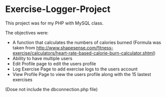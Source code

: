 # Exercise-Logger-Project

This project was for my PHP with MySQL class. 

The objectives were:

- A function that calculates the numbers of calories burned (Formula was taken from http://www.shapesense.com/fitness-exercise/calculators/heart-rate-based-calorie-burn-calculator.shtml)
- Ability to have multiple users
- Edit Profile page to edit the users profile
- Log Exercise Page to add exercise logs to the users account
- View Profile Page to view the users profile along with the 15 lastest exercises

(Dose not include the dbconnection.php file)

